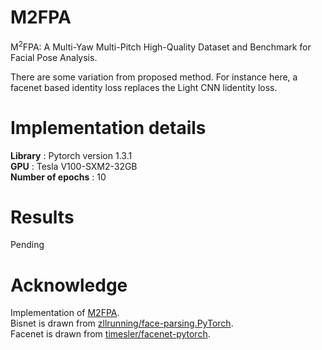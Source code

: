 
# M2FPA
M<sup>2</sup>FPA: A Multi-Yaw Multi-Pitch High-Quality Dataset and Benchmark for
Facial Pose Analysis.<br/>

There are some variation from proposed method. For instance here, a facenet based identity loss replaces the Light CNN lidentity loss.

# Implementation details

**Library** : Pytorch version 1.3.1<br/>
**GPU** : Tesla V100-SXM2-32GB<br/>
**Number of epochs** : 10<br/>


# Results

Pending


# Acknowledge

Implementation of [M2FPA](https://arxiv.org/pdf/1904.00168.pdf).<br/>
Bisnet is drawn from [zllrunning/face-parsing.PyTorch](https://github.com/zllrunning/face-parsing.PyTorch).<br/>
Facenet is drawn from [timesler/facenet-pytorch](https://github.com/timesler/facenet-pytorch).
